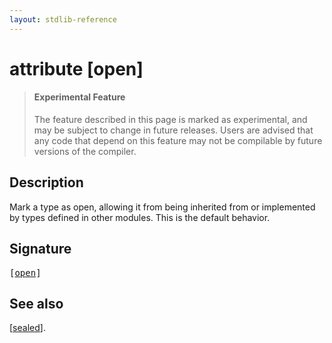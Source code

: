 ```yaml
---
layout: stdlib-reference
---
```


# attribute [open]

> #### Experimental Feature
> The feature described in this page is marked as experimental, and may be subject to change in future releases.
> Users are advised that any code that depend on this feature may not be compilable by future versions of the compiler.

## Description

Mark a type as open, allowing it from being inherited from or implemented by types defined in other modules.
This is the default behavior.

## Signature

<pre>
[<a href="/stdlib-reference/attributes/open">open</a>]
</pre>

## See also

<span class='code'>[<a href="/stdlib-reference/attributes/sealed">sealed</a>]</span>.


